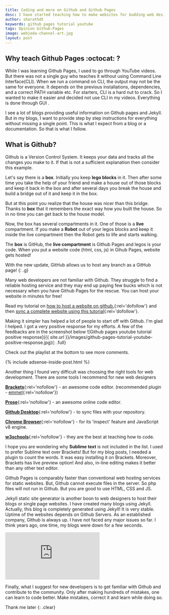 ```yaml
---
title: Coding and more on Github and Github Pages
desc: I have started teaching how to make websites for budding web designers. I have posted the playlist here. Take a look. I have started off with topics like 'hosting websites on Github' 'how to use github' 'github web hosting' etc.,
author: sharathdt
keywords: github pages tutorial youtube
tags: Opinion Github-Pages
image: webjeda-channel-art.jpg
layout: post
---
```



## Why teach Github Pages :octocat: ?
While I was learning Github Pages, I used to go through YouTube videos. But there was not a single guy who teaches it without using Command Line Interface(CLI). When we run a command on CLI, the output may not be the same for everyone. It depends on the previous installations, dependencies, and a correct PATH variable etc. For starters, CLI is a hard nut to crack. So I wanted to make it easier and decided not use CLI in my videos. Everything is done through GUI .


I see a lot of blogs providing useful information on Github pages and Jekyll. But in my blogs, I want to provide step by step instructions for everything without missing a single point. This is what I expect from a blog or a documentation. So that is what I follow.


## What is Github?
Github is a Version Control System. It keeps your data and tracks all the changes you make to it. If that is not a sufficient explanation then consider this example. 

Let's say there is a **box**. Initially you keep **lego blocks** in it. Then after some time you take the help of your friend and make a house out of those blocks and keep it back in the box and after several days you break the house and build a bridge out of it and keep it in the box.

But at this point you realize that the house was nicer than this bridge. Thanks to **box** that it remembers the exact way how you built the house. So in no time you can get back to the house model. 

Now, the box has several compartments in it. One of those is a **live** compartment. If you make a **Robot** out of your legos blocks and keep it inside the live compartment then the Robot gets to life and starts walking.

The **box** is GitHub, the **live compartment** is Github Pages and legos is your code. When you put a website code (html, css, js) in Gihub Pages, website gets hosted!

With the new update, GitHub allows us to host any branch as a GitHub page!
{: .g}

Many web developers are not familiar with Github. They struggle to find a reliable hosting service and they may end up paying few bucks which is not necessary when you have Github Pages for the rescue. You can host your website in minutes for free!

Read my tutorial on [how to host a website on github.](/create-host-website-github-pages/){:rel='dofollow'}
and then [sync a complete website using this tutorial](/sync-files-folders-github/){:rel='dofollow'}.


Making it simpler has helped a lot of people to start off with Github. I'm glad I helped. I got a very positive response for my efforts. A few of the feedbacks are in the screenshot below
![Github pages youtube tutorial positive response]({{ site.url }}/images/github-pages-tutorial-youtube-positive-response.jpg){: .full}

Check out the playlist at the bottom to see more comments.

{% include adsense-inside-post.html %}


Another thing I found very difficult was choosing the right tools for web development. There are some tools I recommend for new web designers 

[**Brackets**](http://brackets.io){:rel='nofollow'} - an awesome code editor. (recommended plugin - [emmet](http://emmet.io/download/){:rel='nofollow'})

[**Prose**](http://prose.io){:rel='nofollow'} - an awesome online code editor.

[**Github Desktop**](https://desktop.github.com/){:rel='nofollow'} - to sync files with your repository.

[**Chrome Browser**](https://www.google.com/chrome/){:rel='nofollow'} - for its 'inspect' feature and JavaScript v8 engine.

[**w3schools**](http://www.w3schools.com/){:rel='nofollow'} - they are the best at teaching how to code.

I hope you are wondering why **Sublime text** is not included in the list. I used to prefer Sublime text over Brackets! But for my blog posts, I needed a plugin to count the words. It was easy installing it on Brackets. Moreover, Brackets has live preview option!  And also, in-line editing makes it better than any other text editor.

Github Pages is comparably faster than conventional web hosting services for static websites. But, Github cannot execute files in the server. So php files will not run in Github. But you are good to use HTML, CSS and JS. 


Jekyll static site generator is another boon to web designers to host their blogs or single page websites. I have created many blogs using Jekyll. Actually, this blog is completely generated using Jekyll! It is very stable. Uptime of the websites depends on Github Servers. As an established company, Github is always up. I have not faced any major issues so far. I think years ago, one time, my blogs were down for a few seconds.

<iframe itemscope="" class="left half video" itemprop="video" src="https://www.youtube.com/embed/bwThn0rxv7M?list=PLm_Qt4aKpfKijgP0rDH7FSJOlS9IBGbT1" frameborder="0" allowfullscreen></iframe>

Finally, what I suggest for new developers is to get familiar with Github and contribute to the community. Only after making hundreds of mistakes, one can learn to code better. Make mistakes, correct it and learn while doing so.

Thank me later
{: .clear}
